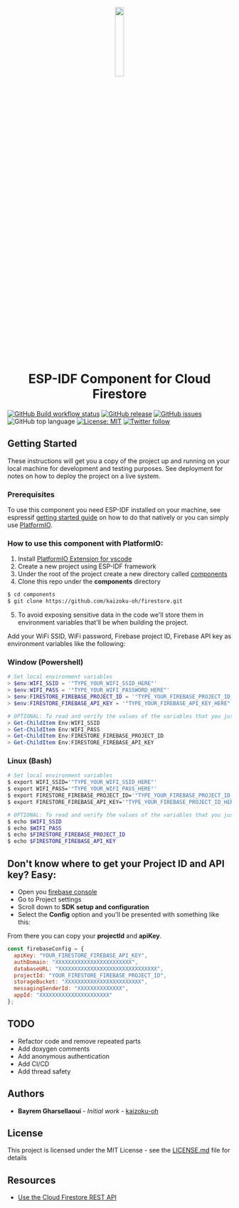 <p align="center">
  <!-- <img src="https://raw.githubusercontent.com/kaizoku-oh/firestore/config/docs/images/firebase.gif" width=50% height=50%> -->
  <img src="https://raw.githubusercontent.com/kaizoku-oh/firestore/0fc5940cf3f8b280a7cfea44766415506bfb3697/docs/images/firebase-logo.svg" width=20% height=20%>
  <h1 align="center">ESP-IDF Component for Cloud Firestore</h1>
</p>

<!-- ![Firestore logo](https://github.com/kaizoku-oh/firestore/blob/main/docs/image/logo.png) -->
<!-- ![](https://github.com/<OWNER>/<REPOSITORY>/workflows/<WORKFLOW_NAME>/badge.svg) -->
[![GitHub Build workflow status](https://github.com/kaizoku-oh/firestore/workflows/Build/badge.svg)](https://github.com/kaizoku-oh/firestore/actions/workflows/main.yaml)
[![GitHub release](https://img.shields.io/github/v/release/kaizoku-oh/firestore)](https://github.com/kaizoku-oh/firestore/releases)
[![GitHub issues](https://img.shields.io/github/issues/kaizoku-oh/firestore)](https://github.com/kaizoku-oh/firestore/issues)
![GitHub top language](https://img.shields.io/github/languages/top/kaizoku-oh/firestore)
[![License: MIT](https://img.shields.io/badge/License-MIT-blue.svg)](https://github.com/kaizoku-oh/firestore/blob/main/LICENSE)
[![Twitter follow](https://img.shields.io/twitter/follow/kaizoku_ouh?style=social)](https://twitter.com/kaizoku_ouh)

## Getting Started

These instructions will get you a copy of the project up and running on your local machine for development and testing purposes. See deployment for notes on how to deploy the project on a live system.

### Prerequisites

To use this component you need ESP-IDF installed on your machine, see espressif [getting started guide](https://docs.espressif.com/projects/esp-idf/en/latest/esp32/get-started/) on how to do that natively or you can simply use [PlatformIO](https://docs.platformio.org/en/latest/tutorials/espressif32/espidf_debugging_unit_testing_analysis.html).

### How to use this component with PlatformIO:

1. Install [PlatformIO Extension for vscode](https://platformio.org/install/ide?install=vscode)
2. Create a new project using ESP-IDF framework
3. Under the root of the project create a new directory called [components](https://docs.platformio.org/en/latest/frameworks/espidf.html#esp-idf-components)
4. Clone this repo under the **components** directory
``` bash
$ cd components
$ git clone https://github.com/kaizoku-oh/firestore.git
```
5. To avoid exposing sensitive data in the code we'll store them in environment variables that'll be when building the project.

Add your WiFi SSID, WiFi password, Firebase project ID, Firebase API key as environment variables like the following:
### Window (Powershell)
``` powershell
# Set local environment variables
> $env:WIFI_SSID = '"TYPE_YOUR_WIFI_SSID_HERE"'
> $env:WIFI_PASS = '"TYPE_YOUR_WIFI_PASSWORD_HERE"'
> $env:FIRESTORE_FIREBASE_PROJECT_ID = '"TYPE_YOUR_FIREBASE_PROJECT_ID_HERE"'
> $env:FIRESTORE_FIREBASE_API_KEY = '"TYPE_YOUR_FIREBASE_API_KEY_HERE"'

# OPTIONAL: To read and verify the values of the variables that you just set:
> Get-ChildItem Env:WIFI_SSID
> Get-ChildItem Env:WIFI_PASS
> Get-ChildItem Env:FIRESTORE_FIREBASE_PROJECT_ID
> Get-ChildItem Env:FIRESTORE_FIREBASE_API_KEY
```

### Linux (Bash)
``` bash
# Set local environment variables
$ export WIFI_SSID='"TYPE_YOUR_WIFI_SSID_HERE"'
$ export WIFI_PASS='"TYPE_YOUR_WIFI_PASS_HERE"'
$ export FIRESTORE_FIREBASE_PROJECT_ID='"TYPE_YOUR_FIREBASE_PROJECT_ID_HERE"'
$ export FIRESTORE_FIREBASE_API_KEY='"TYPE_YOUR_FIREBASE_PROJECT_ID_HERE"'

# OPTIONAL: To read and verify the values of the variables that you just set:
$ echo $WIFI_SSID
$ echo $WIFI_PASS
$ echo $FIRESTORE_FIREBASE_PROJECT_ID
$ echo $FIRESTORE_FIREBASE_API_KEY
```

## Don't know where to get your Project ID and API key? Easy:
* Open you [firebase console](https://console.firebase.google.com)
* Go to Project settings 
* Scroll down to **SDK setup and configuration**
* Select the **Config** option and you'll be presented with something like this:

From there you can copy your **projectId** and **apiKey**.
``` Javascript
const firebaseConfig = {
  apiKey: "YOUR_FIRESTORE_FIREBASE_API_KEY",
  authDomain: "XXXXXXXXXXXXXXXXXXXXXXXX",
  databaseURL: "XXXXXXXXXXXXXXXXXXXXXXXXXXXXXXX",
  projectId: "YOUR_FIRESTORE_FIREBASE_PROJECT_ID",
  storageBucket: "XXXXXXXXXXXXXXXXXXXXXXXX",
  messagingSenderId: "XXXXXXXXXXXXXX",
  appId: "XXXXXXXXXXXXXXXXXXXXXX"
};
```

## TODO

* Refactor code and remove repeated parts
* Add doxygen comments
* Add anonymous authentication
* Add CI/CD
* Add thread safety

## Authors

* **Bayrem Gharsellaoui** - *Initial work* - [kaizoku-oh](https://github.com/kaizoku-oh)

## License

This project is licensed under the MIT License - see the [LICENSE.md](LICENSE.md) file for details

## Resources

* [Use the Cloud Firestore REST API](https://firebase.google.com/docs/firestore/use-rest-api)
